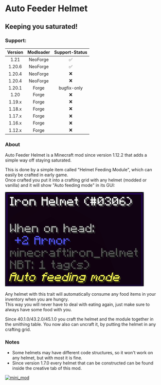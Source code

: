 # Auto Feeder Helmet
## Keeping you saturated!

### Support:
| Version | Modloader | Support-Status |
|:-------:|:---------:|:--------------:|
|  1.21   | NeoForge  |       ✅        |
| 1.20.6  | NeoForge  |       ✅        |
| 1.20.4  | NeoForge  |       ❌        |
| 1.20.4  | NeoForge  |       ❌        |
| 1.20.1  |   Forge   |  bugfix-only   |
|  1.20   |   Forge   |       ❌        |
| 1.19.x  |   Forge   |       ❌        |
| 1.18.x  |   Forge   |       ❌        |
| 1.17.x  |   Forge   |       ❌        |
| 1.16.x  |   Forge   |       ❌        |
| 1.12.x  |   Forge   |       ❌        |

### About
Auto Feeder Helmet is a Minecraft mod since version 1.12.2 that adds a simple way off staying saturated.

This is done by a simple item called "Helmet Feeding Module", which can easily be crafted in early game.  
Once crafted you put it into a crafting grid with any helmet (modded or vanilla) and it will show "Auto feeding mode" in its GUI:

![helmet_tooltip](https://raw.githubusercontent.com/canitzp/FeederHelmet/master/readme/helmet_tooltip.png)

Any helmet with this trait will automatically consume any food items in your inventory when you are hungry.  
This way you will never have to deal with eating again,  just make sure to always have some food with you.

Since 40.1.0/43.2.0/45.1.0 you craft the helmet and the module together in the smithing table. You now also can uncraft it, by putting the helmet in any crafting grid.

### Notes
- Some helmets may have different code structures, so it won't work on any helmet, but with most it is fine.
- Since version 1.7.0 every helmet that can be constructed can be found inside the creative tab of this mod.

[![mini_mod](https://canitzp.de/minimod_logo.png)](https://canitzp.de/minimod.html)